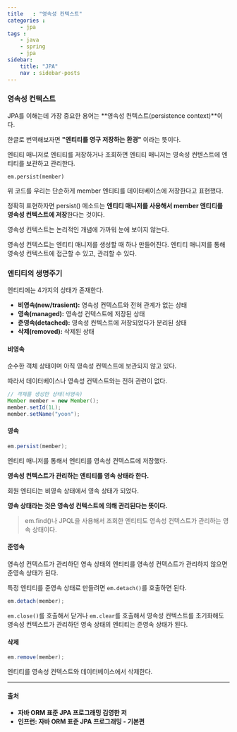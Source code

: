```yaml
---
title   : "영속성 컨텍스트"
categories : 
    - jpa
tags : 
    - java
    - spring
    - jpa
sidebar:
    title: "JPA"
    nav : sidebar-posts
---  
```


### 영속성 컨텍스트

JPA를 이해는데 가장 중요한 용어는 **영속성 컨텍스트(persistence context)**이다.  

한글로 번역해보자면 **"엔티티를 영구 저장하는 환경"** 이라는 뜻이다.  

엔티티 매니저로 엔티티를 저장하거나 조회하면 엔티티 매니저는 영속성 컨텐스트에 엔티티를 보관하고 관리한다.  

`em.persist(member)`  

위 코드를 우리는 단순하게 member 엔티티를 데이터베이스에 저장한다고 표현했다.  

정확히 표현하자면 persist() 메소드는 **엔티티 매니저를 사용해서 member 엔티티를 영속성 컨텍스트에 저장**한다는 것이다.  

영속성 컨텍스트는 논리적인 개념에 가까워 눈에 보이지 않는다.  

영속성 컨텍스트는 엔티티 매니저를 생성할 때 하나 만들어진다. 엔티티 매니저를 통해 영속성 컨텍스트에 접근할 수 있고, 관리할 수 있다.  


### 엔티티의 생명주기  

엔티티에는 4가지의 상태가 존재한다.  

- **비영속(new/trasient):** 영속성 컨텍스트와 전혀 관계가 없는 상태
- **영속(managed):** 영속성 컨텍스트에 저장된 상태
- **준영속(detached):** 영속성 컨텍스트에 저장되었다가 분리된 상태
- **삭제(removed):** 삭제된 상태  

#### 비영속  

순수한 객체 상태이며 아직 영속성 컨텍스트에 보관되지 않고 있다.  

따라서 데이터베이스나 영속성 컨텍스트와는 전혀 관련이 없다.

```java
// 객체를 생성한 상태(비영속)
Member member = new Member();
member.setId(1L);
member.setName("yoon");
```  

#### 영속  

```java
em.persist(member);
```

엔티티 매니저를 통해서 엔티티를 영속성 컨텍스트에 저장했다.  

**영속성 컨텍스트가 관리하는 엔티티를 영속 상태라 한다.**  

회원 엔티티는 비영속 상태에서 영속 상태가 되었다.  

**영속 상태라는 것은 영속성 컨텍스트에 의해 관리된다는 뜻이다.**  

> em.find()나 JPQL을 사용해서 조회한 엔티티도 영속성 컨텍스트가 관리하는 영속 상태이다.

#### 준영속  

영속성 컨텍스트가 관리하던 영속 상태의 엔티티를 영속성 컨텍스트가 관리하지 않으면 준영속 상태가 된다.  

특정 엔티티를 준영속 상태로 만들려면 `em.detach()`를 호출하면 된다.  

```java
em.detach(member);
```

`em.close()`를 호출해서 닫거나 `em.clear`를 호출해서 영속성 컨텍스트를 초기화해도 영속성 컨텍스트가 관리하던 영속 상태의 엔티티는 준영속 상태가 된다.  

#### 삭제

```java
em.remove(member);
```  

엔티티를 영속성 컨텍스트와 데이터베이스에서 삭제한다.  

---

#### 출처  
- **자바 ORM 표준 JPA 프로그래밍 김영한 저**  
- **인프런: 자바 ORM 표준 JPA 프로그래밍 - 기본편**  